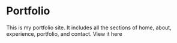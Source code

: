# Portfolio

This is my portfolio site. It includes all the sections of home, about, experience, portfolio, and contact.
View it here
